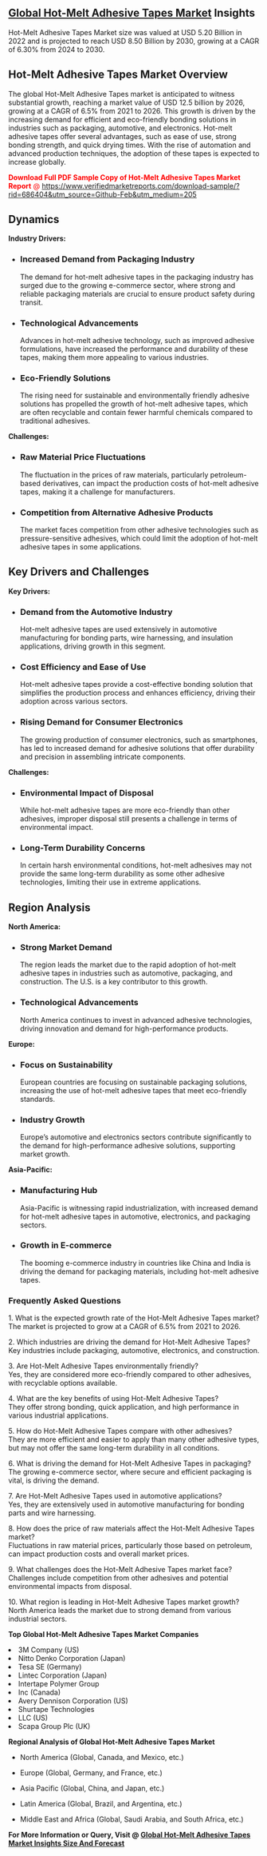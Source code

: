 <h2><a href="https://www.verifiedmarketreports.com/download-sample/?rid=686404&amp;utm_source=Github&amp;utm_medium=205" target="_blank">Global Hot-Melt Adhesive Tapes Market</a> Insights</h2><p>Hot-Melt Adhesive Tapes Market size was valued at USD 5.20 Billion in 2022 and is projected to reach USD 8.50 Billion by 2030, growing at a CAGR of 6.30% from 2024 to 2030.</p><p><h2>Hot-Melt Adhesive Tapes Market Overview</h2> <p>The global Hot-Melt Adhesive Tapes market is anticipated to witness substantial growth, reaching a market value of USD 12.5 billion by 2026, growing at a CAGR of 6.5% from 2021 to 2026. This growth is driven by the increasing demand for efficient and eco-friendly bonding solutions in industries such as packaging, automotive, and electronics. Hot-melt adhesive tapes offer several advantages, such as ease of use, strong bonding strength, and quick drying times. With the rise of automation and advanced production techniques, the adoption of these tapes is expected to increase globally. <p><span class=""><span style="color: #ff0000;"><strong>Download Full PDF Sample Copy of Hot-Melt Adhesive Tapes Market Report</strong> @ </span><a href="https://www.verifiedmarketreports.com/download-sample/?rid=686404&amp;utm_source=Github-Feb&amp;utm_medium=205" target="_blank">https://www.verifiedmarketreports.com/download-sample/?rid=686404&amp;utm_source=Github-Feb&amp;utm_medium=205</a></span></p></p> <h2>Dynamics</h2> <p><strong>Industry Drivers:</strong></p> <ul> <li><h3>Increased Demand from Packaging Industry</h3> The demand for hot-melt adhesive tapes in the packaging industry has surged due to the growing e-commerce sector, where strong and reliable packaging materials are crucial to ensure product safety during transit.</li> <li><h3>Technological Advancements</h3> Advances in hot-melt adhesive technology, such as improved adhesive formulations, have increased the performance and durability of these tapes, making them more appealing to various industries.</li> <li><h3>Eco-Friendly Solutions</h3> The rising need for sustainable and environmentally friendly adhesive solutions has propelled the growth of hot-melt adhesive tapes, which are often recyclable and contain fewer harmful chemicals compared to traditional adhesives.</li> </ul> <p><strong>Challenges:</strong></p> <ul> <li><h3>Raw Material Price Fluctuations</h3> The fluctuation in the prices of raw materials, particularly petroleum-based derivatives, can impact the production costs of hot-melt adhesive tapes, making it a challenge for manufacturers.</li> <li><h3>Competition from Alternative Adhesive Products</h3> The market faces competition from other adhesive technologies such as pressure-sensitive adhesives, which could limit the adoption of hot-melt adhesive tapes in some applications.</li> </ul> <h2>Key Drivers and Challenges</h2> <p><strong>Key Drivers:</strong></p> <ul> <li><h3>Demand from the Automotive Industry</h3> Hot-melt adhesive tapes are used extensively in automotive manufacturing for bonding parts, wire harnessing, and insulation applications, driving growth in this segment.</li> <li><h3>Cost Efficiency and Ease of Use</h3> Hot-melt adhesive tapes provide a cost-effective bonding solution that simplifies the production process and enhances efficiency, driving their adoption across various sectors.</li> <li><h3>Rising Demand for Consumer Electronics</h3> The growing production of consumer electronics, such as smartphones, has led to increased demand for adhesive solutions that offer durability and precision in assembling intricate components.</li> </ul> <p><strong>Challenges:</strong></p> <ul> <li><h3>Environmental Impact of Disposal</h3> While hot-melt adhesive tapes are more eco-friendly than other adhesives, improper disposal still presents a challenge in terms of environmental impact.</li> <li><h3>Long-Term Durability Concerns</h3> In certain harsh environmental conditions, hot-melt adhesives may not provide the same long-term durability as some other adhesive technologies, limiting their use in extreme applications.</li> </ul> <h2>Region Analysis</h2> <p><strong>North America:</strong></p> <ul> <li><h3>Strong Market Demand</h3> The region leads the market due to the rapid adoption of hot-melt adhesive tapes in industries such as automotive, packaging, and construction. The U.S. is a key contributor to this growth.</li> <li><h3>Technological Advancements</h3> North America continues to invest in advanced adhesive technologies, driving innovation and demand for high-performance products.</li> </ul> <p><strong>Europe:</strong></p> <ul> <li><h3>Focus on Sustainability</h3> European countries are focusing on sustainable packaging solutions, increasing the use of hot-melt adhesive tapes that meet eco-friendly standards.</li> <li><h3>Industry Growth</h3> Europe’s automotive and electronics sectors contribute significantly to the demand for high-performance adhesive solutions, supporting market growth.</li> </ul> <p><strong>Asia-Pacific:</strong></p> <ul> <li><h3>Manufacturing Hub</h3> Asia-Pacific is witnessing rapid industrialization, with increased demand for hot-melt adhesive tapes in automotive, electronics, and packaging sectors.</li> <li><h3>Growth in E-commerce</h3> The booming e-commerce industry in countries like China and India is driving the demand for packaging materials, including hot-melt adhesive tapes.</li> </ul> <h3>Frequently Asked Questions</h3> <p>1. What is the expected growth rate of the Hot-Melt Adhesive Tapes market? <br> The market is projected to grow at a CAGR of 6.5% from 2021 to 2026.</p> <p>2. Which industries are driving the demand for Hot-Melt Adhesive Tapes? <br> Key industries include packaging, automotive, electronics, and construction.</p> <p>3. Are Hot-Melt Adhesive Tapes environmentally friendly? <br> Yes, they are considered more eco-friendly compared to other adhesives, with recyclable options available.</p> <p>4. What are the key benefits of using Hot-Melt Adhesive Tapes? <br> They offer strong bonding, quick application, and high performance in various industrial applications.</p> <p>5. How do Hot-Melt Adhesive Tapes compare with other adhesives? <br> They are more efficient and easier to apply than many other adhesive types, but may not offer the same long-term durability in all conditions.</p> <p>6. What is driving the demand for Hot-Melt Adhesive Tapes in packaging? <br> The growing e-commerce sector, where secure and efficient packaging is vital, is driving the demand.</p> <p>7. Are Hot-Melt Adhesive Tapes used in automotive applications? <br> Yes, they are extensively used in automotive manufacturing for bonding parts and wire harnessing.</p> <p>8. How does the price of raw materials affect the Hot-Melt Adhesive Tapes market? <br> Fluctuations in raw material prices, particularly those based on petroleum, can impact production costs and overall market prices.</p> <p>9. What challenges does the Hot-Melt Adhesive Tapes market face? <br> Challenges include competition from other adhesives and potential environmental impacts from disposal.</p> <p>10. What region is leading in Hot-Melt Adhesive Tapes market growth? <br> North America leads the market due to strong demand from various industrial sectors.</p> </p><p><strong>Top Global Hot-Melt Adhesive Tapes Market Companies</strong></p><div data-test-id=""><p><li>3M Company (US)</li><li> Nitto Denko Corporation (Japan)</li><li> Tesa SE (Germany)</li><li> Lintec Corporation (Japan)</li><li> Intertape Polymer Group</li><li> Inc (Canada)</li><li> Avery Dennison Corporation (US)</li><li> Shurtape Technologies</li><li> LLC (US)</li><li> Scapa Group Plc (UK)</li></p><div><strong>Regional Analysis of&nbsp;Global Hot-Melt Adhesive Tapes Market</strong></div><ul><li dir="ltr"><p dir="ltr">North America&nbsp;(Global, Canada, and Mexico, etc.)</p></li><li dir="ltr"><p dir="ltr">Europe (Global, Germany, and France, etc.)</p></li><li dir="ltr"><p dir="ltr">Asia Pacific&nbsp;(Global, China, and Japan, etc.)</p></li><li dir="ltr"><p dir="ltr">Latin America&nbsp;(Global, Brazil, and Argentina, etc.)</p></li><li dir="ltr">Middle East and Africa&nbsp;(Global, Saudi Arabia, and South Africa, etc.)</li></ul><p><strong>For More Information or Query, Visit @&nbsp;</strong><strong><a href="https://www.verifiedmarketreports.com/product/hot-melt-adhesive-tapes-market/?utm_source=Github&amp;utm_medium=205" target="_blank">Global Hot-Melt Adhesive Tapes Market Insights Size And Forecast</a></strong></p></div>
